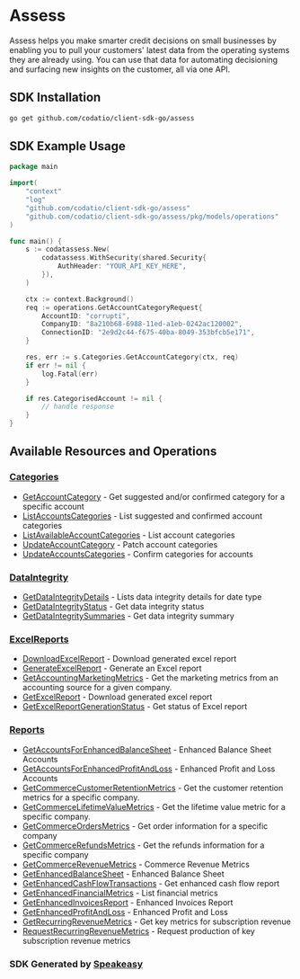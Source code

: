 # Assess

Assess helps you make smarter credit decisions on small businesses by enabling you to pull your customers' latest data from the operating systems they are already using.
You can use that data for automating decisioning and surfacing new insights on the customer, all via one API.

<!-- Start SDK Installation -->
## SDK Installation

```bash
go get github.com/codatio/client-sdk-go/assess
```
<!-- End SDK Installation -->

## SDK Example Usage
<!-- Start SDK Example Usage -->
```go
package main

import(
	"context"
	"log"
	"github.com/codatio/client-sdk-go/assess"
	"github.com/codatio/client-sdk-go/assess/pkg/models/operations"
)

func main() {
    s := codatassess.New(
        codatassess.WithSecurity(shared.Security{
            AuthHeader: "YOUR_API_KEY_HERE",
        }),
    )

    ctx := context.Background()    
    req := operations.GetAccountCategoryRequest{
        AccountID: "corrupti",
        CompanyID: "8a210b68-6988-11ed-a1eb-0242ac120002",
        ConnectionID: "2e9d2c44-f675-40ba-8049-353bfcb5e171",
    }

    res, err := s.Categories.GetAccountCategory(ctx, req)
    if err != nil {
        log.Fatal(err)
    }

    if res.CategorisedAccount != nil {
        // handle response
    }
}
```
<!-- End SDK Example Usage -->

<!-- Start SDK Available Operations -->
## Available Resources and Operations


### [Categories](docs/categories/README.md)

* [GetAccountCategory](docs/categories/README.md#getaccountcategory) - Get suggested and/or confirmed category for a specific account
* [ListAccountsCategories](docs/categories/README.md#listaccountscategories) - List suggested and confirmed account categories
* [ListAvailableAccountCategories](docs/categories/README.md#listavailableaccountcategories) - List account categories
* [UpdateAccountCategory](docs/categories/README.md#updateaccountcategory) - Patch account categories
* [UpdateAccountsCategories](docs/categories/README.md#updateaccountscategories) - Confirm categories for accounts

### [DataIntegrity](docs/dataintegrity/README.md)

* [GetDataIntegrityDetails](docs/dataintegrity/README.md#getdataintegritydetails) - Lists data integrity details for date type
* [GetDataIntegrityStatus](docs/dataintegrity/README.md#getdataintegritystatus) - Get data integrity status
* [GetDataIntegritySummaries](docs/dataintegrity/README.md#getdataintegritysummaries) - Get data integrity summary

### [ExcelReports](docs/excelreports/README.md)

* [DownloadExcelReport](docs/excelreports/README.md#downloadexcelreport) - Download generated excel report
* [GenerateExcelReport](docs/excelreports/README.md#generateexcelreport) - Generate an Excel report
* [GetAccountingMarketingMetrics](docs/excelreports/README.md#getaccountingmarketingmetrics) - Get the marketing metrics from an accounting source for a given company.
* [GetExcelReport](docs/excelreports/README.md#getexcelreport) - Download generated excel report
* [GetExcelReportGenerationStatus](docs/excelreports/README.md#getexcelreportgenerationstatus) - Get status of Excel report

### [Reports](docs/reports/README.md)

* [GetAccountsForEnhancedBalanceSheet](docs/reports/README.md#getaccountsforenhancedbalancesheet) - Enhanced Balance Sheet Accounts
* [GetAccountsForEnhancedProfitAndLoss](docs/reports/README.md#getaccountsforenhancedprofitandloss) - Enhanced Profit and Loss Accounts
* [GetCommerceCustomerRetentionMetrics](docs/reports/README.md#getcommercecustomerretentionmetrics) - Get the customer retention metrics for a specific company.
* [GetCommerceLifetimeValueMetrics](docs/reports/README.md#getcommercelifetimevaluemetrics) - Get the lifetime value metric for a specific company.
* [GetCommerceOrdersMetrics](docs/reports/README.md#getcommerceordersmetrics) - Get order information for a specific company
* [GetCommerceRefundsMetrics](docs/reports/README.md#getcommercerefundsmetrics) - Get the refunds information for a specific company
* [GetCommerceRevenueMetrics](docs/reports/README.md#getcommercerevenuemetrics) - Commerce Revenue Metrics
* [GetEnhancedBalanceSheet](docs/reports/README.md#getenhancedbalancesheet) - Enhanced Balance Sheet
* [GetEnhancedCashFlowTransactions](docs/reports/README.md#getenhancedcashflowtransactions) - Get enhanced cash flow report
* [GetEnhancedFinancialMetrics](docs/reports/README.md#getenhancedfinancialmetrics) - List financial metrics
* [GetEnhancedInvoicesReport](docs/reports/README.md#getenhancedinvoicesreport) - Enhanced Invoices Report
* [GetEnhancedProfitAndLoss](docs/reports/README.md#getenhancedprofitandloss) - Enhanced Profit and Loss
* [GetRecurringRevenueMetrics](docs/reports/README.md#getrecurringrevenuemetrics) - Get key metrics for subscription revenue
* [RequestRecurringRevenueMetrics](docs/reports/README.md#requestrecurringrevenuemetrics) - Request production of key subscription revenue metrics
<!-- End SDK Available Operations -->

### SDK Generated by [Speakeasy](https://docs.speakeasyapi.dev/docs/using-speakeasy/client-sdks)
